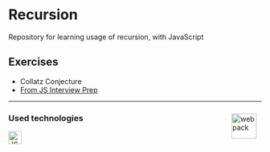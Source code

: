 # Recursion

Repository for learning usage of recursion, with JavaScript

## Exercises

-   Collatz Conjecture
-   [From JS Interview Prep](https://www.codingame.com/playgrounds/5422/js-interview-prep-recursion)

---

[<img align="right" alt="webpack" width="50px" src="https://user-images.githubusercontent.com/33003089/213583000-bb26a90c-ec79-4d81-89a9-fc791792467d.svg" style="padding-right:10px;padding-top:10px;"/>](https://www.theodinproject.com/lessons/javascript-recursive-methods)

### Used technologies

[<img align="left" alt="JS" width="26px" src="https://cdn.jsdelivr.net/gh/devicons/devicon/icons/javascript/javascript-original.svg" style="padding-right:10px;" />][js]

[js]: https://en.wikipedia.org/wiki/JavaScript
[ts]: https://www.typescriptlang.org/

